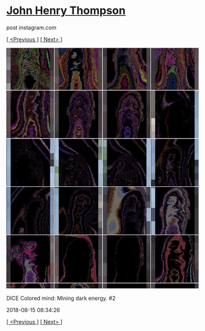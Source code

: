 # [John Henry Thompson](../README.md)
post instagram.com

[[ <Previous ]](2018-08-22-1.md) [[ Next> ]](2018-08-13-1.md)

[![](../media/2018-08-15/DICE-Colored-mind-Mining-dark-energy-2.jpg)](../README.md)

DICE Colored mind: Mining dark energy. #2

2018-08-15 08:34:26

[[ <Previous ]](2018-08-22-1.md) [[ Next> ]](2018-08-13-1.md)